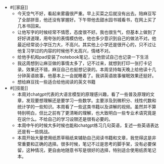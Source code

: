 - #[[家庭]]
    - 今天空气不好，看起来雾霾很严重。早上买菜之后就没有出去。陪麻豆写了全部拼音，他还没有掌握好。下午带他去甜水园书城看书，在网上买了几本书回来。
    - 让他写字的时候经常不情愿，态度很不好。我也很生气，但基本上做到了好好讲道理，用夸张的表情模仿他，他也多少意识到自己的做法不对。他最近经常说小学压力大，不高兴。其实他上小学还是很开心的，只不过让他复习学过的内容的时候他不太高兴，情绪不对。
    - 给他手机和pad安装了notebook笔记，让他尝试自己也记录一下生活
    - 我这周想到让麻豆做的事情太多了，记不过来，就想到打印一张打卡记录。效果还不错，麻豆自己也挺想记录的。本周坚持每天晚上给他读十几分钟英语故事，他基本上一会就睡着了。我讲英语故事催眠效果还挺好。
    - 想给麻豆找一些适合给他阅读的英文书籍
- #[[技能]]
    - 本周对chatgpt代表的大语言模型的原理感兴趣，看了一些普及原理的文章，发现要想理解还是要学习一些数学。主要涉及到微积分、线性代数和统计学的一些知识。本周看了一些这类书籍以及讲解的视频。虽然并不算特别明白，但比之前有了更清晰的理解，也大致明白一些专业术语究竟是在说什么。不给自己的学习设限还是很有必要的。
    - 本周中午的时候大多时候也能和chatgpt练习几句英语，复述一些英语表达还是有一些挑战。
    - 本周开始大量使用纸质草稿纸来辅助自己阅读书籍和文章，我觉得这是非常重要和正确的选择。很多时候，笔记不过是思考的脚手架，没有必要保留，这种情况，更自由地随意书写是很好的选择，特别适合使用纸质笔记本。
